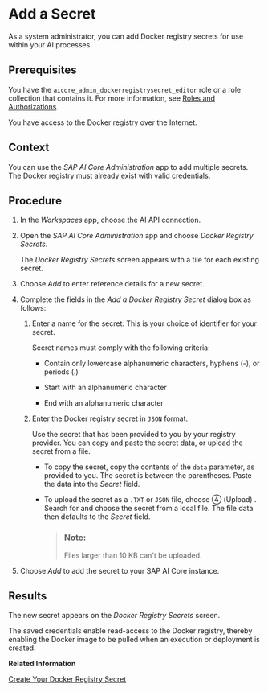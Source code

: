 <!-- loiod346abdf6dfd48239e7503464ad38c27 -->

<link rel="stylesheet" type="text/css" href="css/sap-icons.css"/>

# Add a Secret

As a system administrator, you can add Docker registry secrets for use within your AI processes.



<a name="loiod346abdf6dfd48239e7503464ad38c27__prereq_g1f_qgx_rxb"/>

## Prerequisites

You have the `aicore_admin_dockerregistrysecret_editor` role or a role collection that contains it. For more information, see [Roles and Authorizations](https://help.sap.com/docs/ai-launchpad/sap-ai-launchpad/roles-and-authorizations).

You have access to the Docker registry over the Internet.



<a name="loiod346abdf6dfd48239e7503464ad38c27__context_cjl_qgx_rxb"/>

## Context

You can use the *SAP AI Core Administration* app to add multiple secrets. The Docker registry must already exist with valid credentials.



<a name="loiod346abdf6dfd48239e7503464ad38c27__steps_nmq_qgx_rxb"/>

## Procedure

1.  In the *Workspaces* app, choose the AI API connection.

2.  Open the *SAP AI Core Administration* app and choose *Docker Registry Secrets*.

    The *Docker Registry Secrets* screen appears with a tile for each existing secret.

3.  Choose *Add* to enter reference details for a new secret.

4.  Complete the fields in the *Add a Docker Registry Secret* dialog box as follows:

    1.  Enter a name for the secret. This is your choice of identifier for your secret.

        Secret names must comply with the following criteria:

        -   Contain only lowercase alphanumeric characters, hyphens \(-\), or periods \(.\)

        -   Start with an alphanumeric character

        -   End with an alphanumeric character


    2.  Enter the Docker registry secret in `JSON` format.

        Use the secret that has been provided to you by your registry provider. You can copy and paste the secret data, or upload the secret from a file.

        -   To copy the secret, copy the contents of the `data` parameter, as provided to you. The secret is between the parentheses. Paste the data into the *Secret* field.

        -   To upload the secret as a `.TXT` or `JSON` file, choose <span class="SAP-icons-V5"></span> \(Upload\) . Search for and choose the secret from a local file. The file data then defaults to the *Secret* field.

            > ### Note:  
            > Files larger than 10 KB can't be uploaded.



5.  Choose *Add* to add the secret to your SAP AI Core instance.




<a name="loiod346abdf6dfd48239e7503464ad38c27__result_plw_qgx_rxb"/>

## Results

The new secret appears on the *Docker Registry Secrets* screen.

The saved credentials enable read-access to the Docker registry, thereby enabling the Docker image to be pulled when an execution or deployment is created.

**Related Information**  


[Create Your Docker Registry Secret](https://help.sap.com/docs/AI_CORE/2d6c5984063c40a59eda62f4a9135bee/b29c7437a54f46f39c911052b05aabb1.html)

